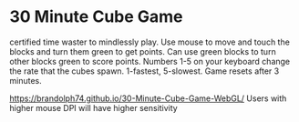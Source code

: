 # 30 Minute Cube Game
certified time waster to mindlessly play. Use mouse to move and touch the blocks and turn them green to get points. Can use green blocks to turn other blocks green to score points. Numbers 1-5 on your keyboard change the rate that the cubes spawn. 1-fastest, 5-slowest. Game resets after 3 minutes.

https://brandolph74.github.io/30-Minute-Cube-Game-WebGL/
Users with higher mouse DPI will have higher sensitivity
